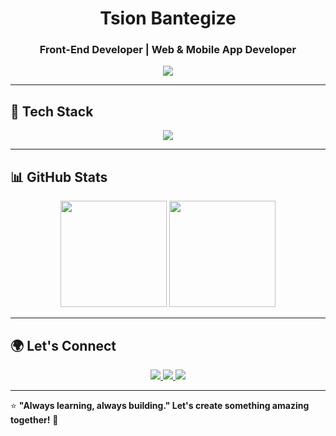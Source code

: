 <h1 align="center">Tsion Bantegize</h1>
<h3 align="center">Front-End Developer | Web & Mobile App Developer </h3>

<p align="center">
  <img src="https://readme-typing-svg.demolab.com?font=Fira+Code&size=20&pause=1000&color=3B82F6&center=true&vCenter=true&width=500&lines=Vue.js+%7C+React+%7C+Flutter+%7C+GraphQL;Building+Responsive+Web+%26+Mobile+Apps;Passionate+About+Design+%26+User+Experience">
</p>

---

## 🚀 Tech Stack  

<p align="center">
  <img src="https://skillicons.dev/icons?i=vue,react,flutter,js,graphql,tailwind,figma,git,github,postman,postgres,vscode" />
</p>

---

## 📊 GitHub Stats  

<p align="center">
  <img src="https://github-readme-stats.vercel.app/api?username=TsionBantegize&show_icons=true&theme=github_dark&hide_border=true" height="170" />
  <img src="https://github-readme-streak-stats.herokuapp.com/?user=TsionBantegize&theme=github_dark&hide_border=true" height="170" />
</p>

---

## 🌍 Let's Connect  

<p align="center">
  <a href="mailto:tsionbantegize@gmail.com">
    <img src="https://img.shields.io/badge/Email-D14836?style=for-the-badge&logo=gmail&logoColor=white">
  </a>
  <a href="https://github.com/TsionBantegize">
    <img src="https://img.shields.io/badge/GitHub-181717?style=for-the-badge&logo=github&logoColor=white">
  </a>
  <a href="https://www.linkedin.com/in/tsion-bantegize-007780285">
    <img src="https://img.shields.io/badge/LinkedIn-0077B5?style=for-the-badge&logo=linkedin&logoColor=white">
  </a>
</p>

---

⭐ **"Always learning, always building." Let's create something amazing together!** 🚀
